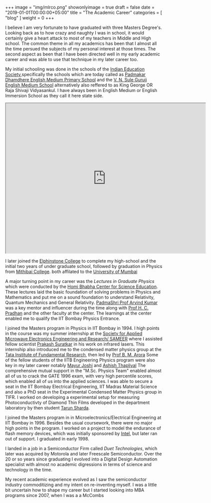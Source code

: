 +++
image = "img/mlrco.png"
showonlyimage = true
draft = false
date = "2019-01-01T00:00:00+05:00"
title = "The Academic Career"
categories = [ "blog" ]
weight = 0
+++

I believe I am very fortunate to have graduated with three Masters Degree's. Looking back
as to how crazy and naughty I was in school, it would certainly give a heart attack to most
of my teachers in Middle and High school. The common theme in all my academics has been
that I almost all the time persued the subjects of my personal interest at those times.
The second aspect as been that I have been directed well in my early academic career and was 
able to use that technique in my later career too.


<!--more-->
My initial schooling was done in the schools of the [Indian Education
Society](http://www.ies.edu),specifically the schools which are today called as
[Padmakar Dhamdhere English Medium Primary School](http://iespdemp.in/) and the [V. N.
Sule Guruji English Medium School](http://www.iesvns.com/) alternatively also
reffered to as King George OR Raja Shivaji Vidyasankul. I have always been in
English Medium or English Immersion School as they call it here state side. 

<iframe src="https://www.google.com/maps/d/embed?mid=1ELysbd_HcyENvsuK5auBFbFpwZ0" width="640" height="480"></iframe>

I later joined the [Elphinstone College](https://www.elphinstone.ac.in/) to complete my 
high-school and the initial two years of under graduate school, followed by graduation in 
Physics from [Mithibai College](http://www.mithibai.ac.in/Department%20of%20Physics/M__471). 
both affilated to the [University of Mumbai](http://www.mu.ac.in/)

A major turning point in my career was the *Lectures in Graduate Physics* which
were conducted by the [Homi Bhabha Center for Science
Education](http://www.hbcse.tifr.res.in/). These lectures laid the basic
foundation of solving problems in Physics and Mathematics and put me on a sound foundation  to
understand Relativity, Quantum Mechanics and General Relativity. [PadmaShri
Prof Arvind Kumar](http://www.hbcse.tifr.res.in/people/visiting-scientists/arvind-kumar)
was a key mentor and influencer during the time along with [Prof H. C.
Pradhan](http://www.hbcse.tifr.res.in/people/former-members/hcpradhan) and the
other faculty at the center. The learnings at the center enabled me to qualify
the IIT Bombay Physics Entrance. 

I joined the Masters program in Physics in IIT Bombay in 1994. I high points in
the course was my summer internship at the [Society for Applied Microwave
Electronics Engineering and Research/ SAMEER](https://www.sameer.gov.in/) where
I assisted fellow scientist [Prakash
Suratkar](https://www.linkedin.com/in/prakash-suratkar-45237a7/) in his work on
infrared lasers.  This internship also introduced me to the condensed matter
physics group at the [Tata Institute of Fundamental
Research](http://www.tifr.res.in/~dcmpms/index.php), then led by [Prof B. M.
Arora](https://www.ee.iitb.ac.in/wiki/faculty/bmarora) Some of the fellow
students of the IITB Engineering Physics program were also key in my later
career notably [Mayur
Joshi](https://www.linkedin.com/in/mayur-vinod-joshi-9996182) and [Ashish
Thapliyal](https://www.linkedin.com/in/ashishthapliyal/)
The comprehensive mutual support in the "M.Sc. Physics Team" enabled almost all of us to crack the GATE 1996 exam,
with very high percentile scores, which enabled all of us into the applied sciences. 
I was able to secure a seat in the IIT Bombay Electrical Engineering, IIT Madras Material Science and also a PhD seat in the 
Experimental Condensed Matter Physics group in TIFR. 
I worked on developing a experimental setup for measuring Photoconductivty  of Diamond Thin Films developed in the department laboratory by
then student [Tarun Sharda](https://www.linkedin.com/in/tarunsharda/).

I joined the Masters program in in Microelectronics/Electrical Engineering at IIT Bombay in 1996. 
Besides the usual coursework, there were no major high points in the program. I worked on a project to model
the endurance of flash memory devices, which was initially sponsored by [Intel](https://www.intel.com/), 
but later ran out of support. I graduated in early 1998.

I landed in a job in a Semiconductor Firm called *Duet Technologies*, which later was acquired by Motorola and later Freescale Semiconductor. 
Over the 20 or so years since graduating I evolved into a Digital Design Automation specialist with almost no academic digressions in terms
of science and technology in the time. 

My recent academic experience evolved as I saw the semiconductor industry commoditizing and my intent on re-inventing myself. I was a little bit 
uncertain how to shape my career but I started looking into MBA programs since 2007, when I was a a McCombs 


 






